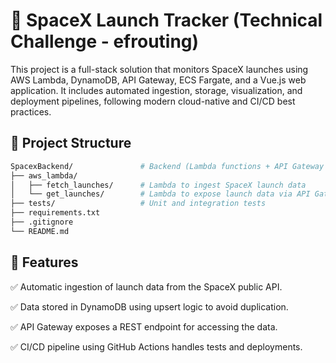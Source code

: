 # 🚀 SpaceX Launch Tracker (Technical Challenge - efrouting)

This project is a full-stack solution that monitors SpaceX launches using AWS Lambda, DynamoDB, API Gateway, ECS Fargate, and a Vue.js web application. It includes automated ingestion, storage, visualization, and deployment pipelines, following modern cloud-native and CI/CD best practices.
## 📁 Project Structure
```bash
SpacexBackend/               # Backend (Lambda functions + API Gateway + DynamoDB)
├── aws_lambda/
│   ├── fetch_launches/      # Lambda to ingest SpaceX launch data
│   └── get_launches/        # Lambda to expose launch data via API Gateway
├── tests/                   # Unit and integration tests
├── requirements.txt
├── .gitignore
└── README.md
```

## 🧠 Features
✅ Automatic ingestion of launch data from the SpaceX public API.

✅ Data stored in DynamoDB using upsert logic to avoid duplication.

✅ API Gateway exposes a REST endpoint for accessing the data.

✅ CI/CD pipeline using GitHub Actions handles tests and deployments.